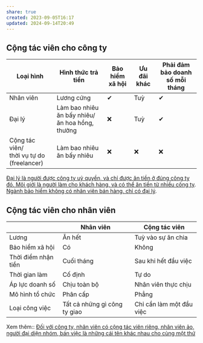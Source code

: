 ```yaml
---
share: true
created: 2023-09-05T16:17
updated: 2024-09-14T20:49
---
```

## Cộng tác viên cho công ty
| Loại hình                                    | Hình thức trả tiền                             | Bảo hiểm xã hội | Ưu đãi khác | Phải đảm bảo doanh số mỗi tháng |
| -------------------------------------------- | ---------------------------------------------- | --------------- | ----------- | ------------------------------- |
| Nhân viên                                    | Lương cứng                                     | ✔               | Tuỳ         | ✔                               |
| Đại lý                                       | Làm bao nhiêu ăn bấy nhiêu/ăn hoa hồng, thưởng | ❌               | Tuỳ         | ✔                               |
| Cộng tác viên/<br>thời vụ tự do (freelancer) | Làm bao nhiêu ăn bấy nhiêu                     | ❌               | ❌           | ❌                               |

[Đại lý là người được công ty uỷ quyền, và chỉ được ăn tiền ở đúng công ty đó. Môi giới là người làm cho khách hàng, và có thể ăn tiền từ nhiều công ty](./%C4%90%E1%BA%A1i%20l%C3%BD%20l%C3%A0%20ng%C6%B0%E1%BB%9Di%20%C4%91%C6%B0%E1%BB%A3c%20c%C3%B4ng%20ty%20u%E1%BB%B7%20quy%E1%BB%81n,%20v%C3%A0%20ch%E1%BB%89%20%C4%91%C6%B0%E1%BB%A3c%20%C4%83n%20ti%E1%BB%81n%20%E1%BB%9F%20%C4%91%C3%BAng%20c%C3%B4ng%20ty%20%C4%91%C3%B3.%20M%C3%B4i%20gi%E1%BB%9Bi%20l%C3%A0%20ng%C6%B0%E1%BB%9Di%20l%C3%A0m%20cho%20kh%C3%A1ch%20h%C3%A0ng,%20v%C3%A0%20c%C3%B3%20th%E1%BB%83%20%C4%83n%20ti%E1%BB%81n%20t%E1%BB%AB%20nhi%E1%BB%81u%20c%C3%B4ng%20ty.md). [Ngành bảo hiểm không có nhân viên bán hàng, chỉ có đại lý](./Ng%C3%A0nh%20b%E1%BA%A3o%20hi%E1%BB%83m%20kh%C3%B4ng%20c%C3%B3%20nh%C3%A2n%20vi%C3%AAn%20b%C3%A1n%20h%C3%A0ng,%20ch%E1%BB%89%20c%C3%B3%20%C4%91%E1%BA%A1i%20l%C3%BD.md).

## Cộng tác viên cho nhân viên
|                     | Nhân viên                    | Cộng tác viên            |
| ------------------- | ---------------------------- | ------------------------ |
| Lương               | Ăn hết                       | Tuỳ vào sự ăn chia       |
| Bảo hiểm xã hội     | Có                           | Không                    |
| Thời điểm nhận tiền | Cuối tháng                   | Sau khi hết đầu việc     |
| Thời gian làm       | Cố định                      | Tự do                    |
| Áp lực doanh số     | Chịu toàn bộ                 | Nhân viên thực chịu      |
| Mô hình tổ chức     | Phân cấp                     | Phẳng                    |
| Loại công việc      | Tất cả những gì công ty giao | Chỉ cần làm một đầu việc |

Xem thêm:: [Đối với công ty, nhân viên có cộng tác viên riêng, nhân viên ảo, người đại diện nhóm, bán việc là những cái tên khác nhau cho cùng một thứ](./%C4%90%E1%BB%91i%20v%E1%BB%9Bi%20c%C3%B4ng%20ty,%20nh%C3%A2n%20vi%C3%AAn%20c%C3%B3%20c%E1%BB%99ng%20t%C3%A1c%20vi%C3%AAn%20ri%C3%AAng,%20nh%C3%A2n%20vi%C3%AAn%20%E1%BA%A3o,%20ng%C6%B0%E1%BB%9Di%20%C4%91%E1%BA%A1i%20di%E1%BB%87n%20nh%C3%B3m,%20b%C3%A1n%20vi%E1%BB%87c%20l%C3%A0%20nh%E1%BB%AFng%20c%C3%A1i%20t%C3%AAn%20kh%C3%A1c%20nhau%20cho%20c%C3%B9ng%20m%E1%BB%99t%20th%E1%BB%A9.md)